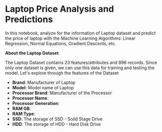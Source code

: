 # Laptop Price Analysis and Predictions
In this notebook, analyze for the information of Laptop dataset and predict the price of laptop with the Machine Learning Algorithms: Linear Regression, Normal Equations, Gradient Descents, etc. 

**About the Laptop Dataset**

The Laptop Dataset contains 23 features/attributes and 896 records. Since only one dataset is given, we can use this data for training and testing the model. Let's explore through the features of the Dataset

* **Brand**: Manufacturer of Laptop
* **Model**: Model name of Laptop
* **Processor Brand**: Manufacturer of the Processor
* **Processor Name**:
* **Processor Generation**:
* **RAM GB**:
* **RAM Type**:
* **SSD**: The storage of SSD - Soild Stage Drive
* **HDD**: The storage of HDD - Hard Disk Drive
